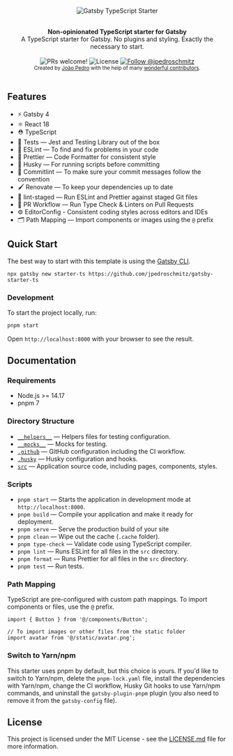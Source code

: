 <p align="center">
  <img src="https://user-images.githubusercontent.com/26466516/169722691-77a6ca86-df54-4a0e-b952-48c3f3ed7526.png" alt="Gatsby TypeScript Starter">
</p>

<br />

<div align="center"><strong>Non-opinionated TypeScript starter for Gatsby</strong></div>
<div align="center">A TypeScript starter for Gatsby. No plugins and styling. Exactly the necessary to start.</div>

<br />

<div align="center">
  <img src="https://img.shields.io/static/v1?label=PRs&message=welcome&style=flat-square&color=5e17eb&labelColor=000000" alt="PRs welcome!" />

  <img alt="License" src="https://img.shields.io/github/license/jpedroschmitz/gatsby-starter-ts?style=flat-square&color=5e17eb&labelColor=000000">

  <a href="https://twitter.com/intent/follow?screen_name=jpedroschmitz">
    <img src="https://img.shields.io/twitter/follow/jpedroschmitz?style=flat-square&color=5e17eb&labelColor=000000" alt="Follow @jpedroschmitz" />
  </a>
</div>

<div align="center">
  <sub>Created by <a href="https://twitter.com/jpedroschmitz">João Pedro</a> with the help of many <a href="https://github.com/jpedroschmitz/gatsby-starter-ts/graphs/contributors">wonderful contributors</a>.</sub>
</div>

<br />

## Features

- ⚡️ Gatsby 4
- ⚛️ React 18
- ⛑ TypeScript
- 🐐 Tests — Jest and Testing Library out of the box
- 📏 ESLint — To find and fix problems in your code
- 💖 Prettier — Code Formatter for consistent style
- 🐶 Husky — For running scripts before committing
- 🚓 Commitlint — To make sure your commit messages follow the convention
- 🖌 Renovate — To keep your dependencies up to date
- 🚫 lint-staged — Run ESLint and Prettier against staged Git files
- 👷 PR Workflow — Run Type Check & Linters on Pull Requests
- ⚙️ EditorConfig - Consistent coding styles across editors and IDEs
- 🗂 Path Mapping — Import components or images using the `@` prefix

## Quick Start

The best way to start with this template is using the [Gatsby CLI](https://www.gatsbyjs.com/docs/reference/gatsby-cli/).

```
npx gatsby new starter-ts https://github.com/jpedroschmitz/gatsby-starter-ts
```

### Development

To start the project locally, run:

```bash
pnpm start
```

Open `http://localhost:8000` with your browser to see the result.

## Documentation

### Requirements

- Node.js >= 14.17
- pnpm 7

### Directory Structure

- [`__helpers__`](./__helpers__/) — Helpers files for testing configuration.<br>
- [`__mocks__`](./__mocks__/) — Mocks for testing.<br>
- [`.github`](.github) — GitHub configuration including the CI workflow.<br>
- [`.husky`](.husky) — Husky configuration and hooks.<br>
- [`src`](./src) — Application source code, including pages, components, styles.

### Scripts

- `pnpm start` — Starts the application in development mode at `http://localhost:8000`.
- `pnpm build` — Compile your application and make it ready for deployment.
- `pnpm serve` — Serve the production build of your site
- `pnpm clean` — Wipe out the cache (`.cache` folder).
- `pnpm type-check` — Validate code using TypeScript compiler.
- `pnpm lint` — Runs ESLint for all files in the `src` directory.
- `pnpm format` — Runs Prettier for all files in the `src` directory.
- `pnpm test` — Run tests.

### Path Mapping

TypeScript are pre-configured with custom path mappings. To import components or files, use the `@` prefix.

```tsx
import { Button } from '@/components/Button';

// To import images or other files from the static folder
import avatar from '@/static/avatar.png';
```

### Switch to Yarn/npm

This starter uses pnpm by default, but this choice is yours. If you'd like to switch to Yarn/npm, delete the `pnpm-lock.yaml` file, install the dependencies with Yarn/npm, change the CI workflow, Husky Git hooks to use Yarn/npm commands, and uninstall the `gatsby-plugin-pnpm` plugin (you also need to remove it from the `gatsby-config` file).

## License

This project is licensed under the MIT License - see the [LICENSE.md](LICENSE.md) file for more information.
